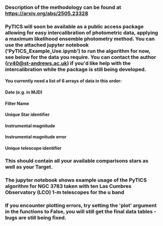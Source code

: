 ### Description of the methodology can be found at https://arxiv.org/abs/2505.23328

### PyTICS will soon be available as a public access package allowing for easy intercalibration of photometric data, applying a maximum likelihood ensemble photometry method. You can use the attached jupyter notebook ('PyTICS_Example_Use.ipynb') to run the algorithm for now, see below for the data you require. You can contact the author (rv40@st-andrews.ac.uk) if you'd like help with the intercalibration while the package is still being developed.

#### You currently need a list of 6 arrays of data in this order:
#### Date (e.g. in MJD)
#### Filter Name
#### Unique Star identifier
#### Instrumental magnitude
#### Instrumental magnitude error
#### Unique telescope identifier

### This should contain all your available comparisons stars as well as your Target.

### The jupyter notebook shows example usage of the PyTICS algorithm for NGC 3783 taken with ten Las Cumbres Observatory (LCO) 1-m telescopes for the u band 

### If you encounter plotting errors, try setting the 'plot' argument in the functions to False, you will still get the final data tables - bugs are still being fixed.

